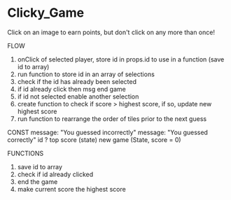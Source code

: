 # Clicky_Game

Click on an image to earn points, but don't click on any more than once!

FLOW

1.  onClick of selected player, store id in props.id to use in a function (save id to array)
2.  run function to store id in an array of selections
3.  check if the id has already been selected
4.  if id already click then msg end game
5.  if id not selected enable another selection
6.  create function to check if score > highest score, if so, update new highest score
7.  run function to rearrange the order of tiles prior to the next guess

CONST
message: "You guessed incorrectly"
message: "You guessed correctly"
id ?
top score (state)
new game (State, score = 0)

FUNCTIONS

1. save id to array
2. check if id already clicked
3. end the game
4. make current score the highest score

